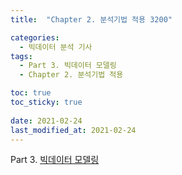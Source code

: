 ```yaml
---
title:  "Chapter 2. 분석기법 적용 3200"

categories:
  - 빅데이터 분석 기사
tags:
  - Part 3. 빅데이터 모델링
  - Chapter 2. 분석기법 적용

toc: true
toc_sticky: true
 
date: 2021-02-24
last_modified_at: 2021-02-24
---
```


Part 3. [빅데이터 모델링]()